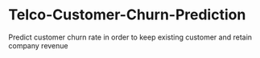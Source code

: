 # Telco-Customer-Churn-Prediction
Predict customer churn rate in order to keep existing customer and retain company revenue
